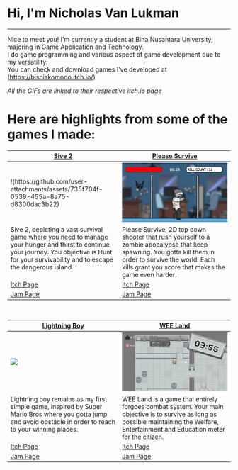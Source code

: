 # Hi, I'm Nicholas Van Lukman
---
Nice to meet you! I'm currently a student at Bina Nusantara University, majoring in Game Application and Technology. </br>
I do game programming and various aspect of game development due to my versatility. </br>
You can check and download games I've developed at (https://bisniskomodo.itch.io/)

*All the GIFs are linked to their respective itch.io page*

# Here are highlights from some of the games I made:
<table width="100%">
  <thead>
    <tr>
      <th width="50%"><a href="https://bisniskomodo.itch.io/">Sive 2</a></th>
      <th width="50%"><a href="https://bisniskomodo.itch.io/please-survive">Please Survive</a></th>
    </tr>
  </thead>
  <tbody>
    <tr>
      <td>!(https://github.com/user-attachments/assets/735f704f-0539-455a-8a75-d8300dac3b22)
   </td>
      <td><img src="https://github.com/wainini/wainini/blob/main/img/worklessplaymore%20400x225.gif"/></td>
    </tr>
    <tr>
      <td valign="text-top">Sive 2, depicting a vast survival game where you need to manage your hunger and thirst to continue your journey. You objective is Hunt for your survivability and  to escape the dangerous island.</td>
      <td valign="text-top"">Please Survive, 2D top down shooter that rush yourself to a zombie apocalypse that keep spawning. You gotta kill them in order to survive the world. Each kills grant you score that makes the game even harder.<div></div></td>
    </tr>
    <tr>
      <td><a href="https://bisniskomodo.itch.io/">Itch Page</td>
      <td><a href="https://bisniskomodo.itch.io/please-survive">Itch Page</td>
    </tr>
    <tr>
      <td><a href="https://bisniskomodo.itch.io/">Jam Page</td>
      <td><a href="https://bisniskomodo.itch.io/please-survive">Jam Page</td>
    </tr>
  </tbody>
</table>

<br>

<table width="100%">
  <thead>
    <tr>
      <th width="50%"><a href="https://bisniskomodo.itch.io/lightning-boy">Lightning Boy</a></th>
      <th width="50%"><a href="https://bisniskomodo.itch.io/wee-land">WEE Land</a></th>
    </tr>
  </thead>
  <tbody>
    <tr>
      <td><img src="https://github.com/wainini/wainini/blob/main/img/keep%20yourself%20alive%20400x225.gif"/></td>
      <td><img src="https://github.com/wainini/wainini/blob/main/img/interstellar%20janitor%20%20400x225.gif"/></td>
    </tr>
    <tr>
      <td valign="text-top">Lightning boy remains as my first simple game, inspired by Super Mario Bros where you gotta jump and avoid obstacle in order to reach to your winning places.</td>
      <td valign="text-top">WEE Land is a game that entirely forgoes combat system. Your main objective is to survive as long as possible maintaining the Welfare, Entertainment and Education meter for the citizen.<br></td>
    </tr>
    <tr>
      <td><a href="https://bgdc.itch.io/keep-yourself-alive">Itch Page</td>
      <td><a href="https://bgdc.itch.io/interstellar-janitor">Itch Page</td>
    </tr>
    <tr>
      <td><a href="https://ldjam.com/events/ludum-dare/50/keep-yourself-alive">Jam Page</td>
      <td><a href="https://itch.io/jam/brackeys-8/rate/1679306">Jam Page</td>
    </tr>
  </tbody>
</table>

